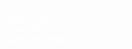 <!-- Why no self-closing tags? https://github.com/QingWei-Li/vue-markdown-loader/issues/56 -->
<div class="row footer">
  <div class="col-3">
    <i class="fa fa-creative-commons fa-fw"></i>
    CC-BY 3.0, except where noted.
  </div>
  <div class="col-3">
    <a href="mailto:info@monarchinitiative.org">
      <i class="fa fa-envelope fa-fw"></i>
    <span class="network-name">Contact Us</span></a>
  </div>
  <div class="col-3">
    <router-link to="/about/monarch">
      <i class="fa fa-info fa-fw"></i>
      <span class="network-name">
        About Monarch
      </span>
    </router-link>
  </div>
  <div class="col-3">
    <a href="https://archive.monarchinitiative.org/latest/">
      <i class="fa fa-download fa-fw"></i>
      <span class="network-name">
        Data Downloads
      </span>
    </a>
  </div>
</div>


<style lang="scss">
@import "~@/style/variables";

div.footer {
  margin: 0px;
  padding: 0;

  font-size: 0.875rem;
  text-align: left;
  color: white;
  background-color: $monarch-bg-color;

  a {
    color: white;
  }
}

</style>
